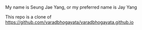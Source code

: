 My name is Seung Jae Yang, or my preferred name is Jay Yang

This repo is a clone of
https://github.com/varadbhogayata/varadbhogayata.github.io 